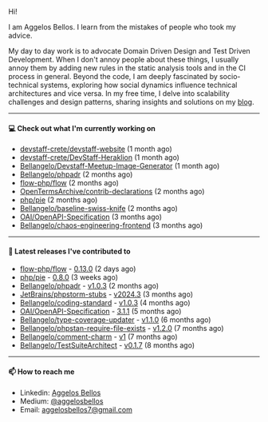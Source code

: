 Hi!

I am Aggelos Bellos. I learn from the mistakes of people who took my advice.

My day to day work is to advocate Domain Driven Design and Test Driven Development. When I don't annoy people about these things, I usually annoy them by adding new rules in the static analysis tools and in the CI process in general.
Beyond the code, I am deeply fascinated by socio-technical systems, exploring how social dynamics influence technical architectures and vice versa.
In my free time, I delve into scalability challenges and design patterns, sharing insights and solutions on my [blog](https://medium.com/@aggelosbellos).

---

#### 💻 Check out what I'm currently working on

- [devstaff-crete/devstaff-website](https://github.com/devstaff-crete/devstaff-website) (1 month ago)
- [devstaff-crete/DevStaff-Heraklion](https://github.com/devstaff-crete/DevStaff-Heraklion) (1 month ago)
- [Bellangelo/Devstaff-Meetup-Image-Generator](https://github.com/Bellangelo/Devstaff-Meetup-Image-Generator) (1 month ago)
- [Bellangelo/phpadr](https://github.com/Bellangelo/phpadr) (2 months ago)
- [flow-php/flow](https://github.com/flow-php/flow) (2 months ago)
- [OpenTermsArchive/contrib-declarations](https://github.com/OpenTermsArchive/contrib-declarations) (2 months ago)
- [php/pie](https://github.com/php/pie) (2 months ago)
- [Bellangelo/baseline-swiss-knife](https://github.com/Bellangelo/baseline-swiss-knife) (2 months ago)
- [OAI/OpenAPI-Specification](https://github.com/OAI/OpenAPI-Specification) (3 months ago)
- [Bellangelo/chaos-engineering-frontend](https://github.com/Bellangelo/chaos-engineering-frontend) (3 months ago)

---

#### 🔭 Latest releases I've contributed to

- [flow-php/flow](https://github.com/flow-php/flow) - [0.13.0](https://github.com/flow-php/flow/releases/tag/0.13.0) (2 days ago)
- [php/pie](https://github.com/php/pie) - [0.8.0](https://github.com/php/pie/releases/tag/0.8.0) (3 weeks ago)
- [Bellangelo/phpadr](https://github.com/Bellangelo/phpadr) - [v1.0.3](https://github.com/Bellangelo/phpadr/releases/tag/v1.0.3) (2 months ago)
- [JetBrains/phpstorm-stubs](https://github.com/JetBrains/phpstorm-stubs) - [v2024.3](https://github.com/JetBrains/phpstorm-stubs/releases/tag/v2024.3) (3 months ago)
- [Bellangelo/coding-standard](https://github.com/Bellangelo/coding-standard) - [v1.0.3](https://github.com/Bellangelo/coding-standard/releases/tag/v1.0.3) (4 months ago)
- [OAI/OpenAPI-Specification](https://github.com/OAI/OpenAPI-Specification) - [3.1.1](https://github.com/OAI/OpenAPI-Specification/releases/tag/3.1.1) (5 months ago)
- [Bellangelo/type-coverage-updater](https://github.com/Bellangelo/type-coverage-updater) - [v1.1.0](https://github.com/Bellangelo/type-coverage-updater/releases/tag/v1.1.0) (6 months ago)
- [Bellangelo/phpstan-require-file-exists](https://github.com/Bellangelo/phpstan-require-file-exists) - [v1.2.0](https://github.com/Bellangelo/phpstan-require-file-exists/releases/tag/v1.2.0) (7 months ago)
- [Bellangelo/comment-charm](https://github.com/Bellangelo/comment-charm) - [v1](https://github.com/Bellangelo/comment-charm/releases/tag/v1) (7 months ago)
- [Bellangelo/TestSuiteArchitect](https://github.com/Bellangelo/TestSuiteArchitect) - [v0.1.7](https://github.com/Bellangelo/TestSuiteArchitect/releases/tag/v0.1.7) (8 months ago)

---

#### 📫 How to reach me

- Linkedin: [Aggelos Bellos](https://www.linkedin.com/in/aggelos-bellos/)
- Medium: [@aggelosbellos](https://medium.com/@aggelosbellos)
- Email: [aggelosbellos7@gmail.com](mailto:aggelosbellos7@gmail.com)